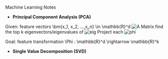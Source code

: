 Machine Learning Notes

* **Principal Component Analysis (PCA)**

Given: feature vectors \bm{x_1, x_2, ...,x_n} \in \mathbb{R}^d
![A Matrix](http://bit.ly/22jA4OG) find the top k eigenvectors/eigenvalues of ![eig](http://bit.ly/1TzbAPa) Project each ![phi](http://bit.ly/22jAJzE)


Goal: feature transformation \Phi : \mathbb{R}^d \rightarrow \mathbb{R}^k
* **Single Value Decomposition (SVD)**


